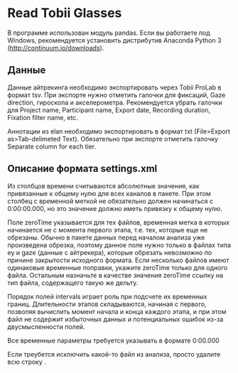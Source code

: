 # Read Tobii Glasses

В программе использован модуль pandas. Если вы работаете под Windows, рекомендуется установить дистрибутив Anaconda Python 3 (<http://continuum.io/downloads>).


## Данные

Данные айтрекинга необходимо экспортировать через Tobii ProLab в формат tsv. При экспорте нужно отметить галочки для фиксаций, Gaze direction, гироскопа и акселерометра. Рекомендуется убрать галочки для Project name, Participant name, Export date, Recording duration, Fixation filter name, etc.

Аннотации из elan необходимо экспортировать в формат txt (File>Export as>Tab-delimeted Text). Обязательно при экспорте отметить галочку Separate column for each tier.


## Описание формата settings.xml

Из столбцов времени считываются абсолютные значения, как привязанные к общему нулю для всех каналов в пакете. При этом столбец с временной меткой не обязательно должен начинаться с 0:00:00.000, но это значение должно иметь привязку к общему нулю.

Поле zeroTime указывается для тех файлов, временная метка в которых начинается не с момента первого этапа, т.е. тех, которые еще не обрезаны. Обычно в пакете данных перед началом анализа уже произведена обрезка, поэтому данное поле нужно только в файлах типа ey и gaze (данные с айтрекера), которые обрезать невозможно по причине закрытости исходного формата. Если несколько файлов имеют одинаковые временные поправки, укажите zeroTime только для одного файла. Остальным назначьте в качестве значения zeroTime ссылку на тип файла, содержащего такую же дельту.

Порядок полей intervals играет роль при подсчете их временных границ. Длительности этапов складываются, начиная с первого, позволяя вычислить момент начала и конца каждого этапа, и при этом файл не содержит избыточных данных и потенциальных ошибок из-за двусмысленности полей.

Все временные параметры требуется указывать в формате 0:00.000

Если треубется исключить какой-то файл из анализа, просто удалите всю строку <file>.